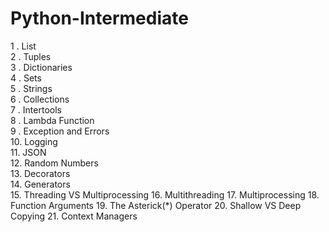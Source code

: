 # Python-Intermediate

1 . List 
</br>
2 . Tuples 
</br>
3 . Dictionaries
</br>
4 . Sets
</br>
5 . Strings</br>
6 . Collections</br>
7 . Intertools</br>
8 . Lambda Function</br>
9 . Exception and Errors</br>
10. Logging</br>
11. JSON</br>
12. Random Numbers</br>
13. Decorators</br>
14. Generators</br>
15. Threading VS Multiprocessing
16. Multithreading
17. Multiprocessing
18. Function Arguments
19. The Asterick(*) Operator
20. Shallow VS Deep Copying
21. Context Managers
